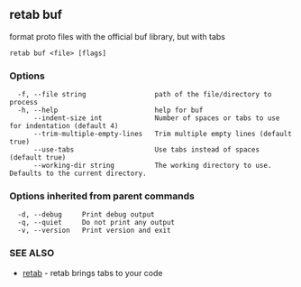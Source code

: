 ## retab buf

format proto files with the official buf library, but with tabs

```
retab buf <file> [flags]
```

### Options

```
  -f, --file string                 path of the file/directory to process
  -h, --help                        help for buf
      --indent-size int             Number of spaces or tabs to use for indentation (default 4)
      --trim-multiple-empty-lines   Trim multiple empty lines (default true)
      --use-tabs                    Use tabs instead of spaces (default true)
      --working-dir string          The working directory to use. Defaults to the current directory.
```

### Options inherited from parent commands

```
  -d, --debug     Print debug output
  -q, --quiet     Do not print any output
  -v, --version   Print version and exit
```

### SEE ALSO

* [retab](retab.md)	 - retab brings tabs to your code

